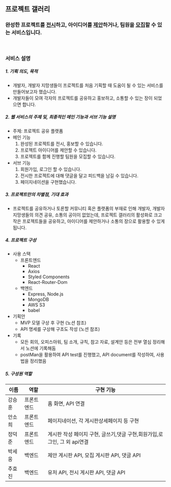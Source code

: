 ## **프로젝트 갤러리**

### **완성한 프로젝트를 <U>전시</U>하고, 아이디어를 <U>제안</U>하거나, 팀원을 <U>모집</U>할 수 있는 서비스입니다.**

<br>

### **서비스 설명**

##### 1. 기획 의도, 목적

- 개발자, 개발자 지망생들이 프로젝트를 처음 기획할 때 도움이 될 수 있는 서비스를 만들어보고자 했습니다.
- 개발자들이 모여 각자의 프로젝트를 공유하고 홍보하고, 소통할 수 있는 장이 되었으면 합니다.

##### 2. 웹 서비스의 주제 및, 최종적인 메인 기능과 서브 기능 설명

- 주제: 프로젝트 공유 플랫폼
- 메인 기능
  1.  완성된 프로젝트를 전시, 홍보할 수 있습니다.
  2.  프로젝트 아이디어를 제안할 수 있습니다.
  3.  프로젝트를 함께 진행할 팀원을 모집할 수 있습니다.
- 서브 기능
  1.  회원가입, 로그인 할 수 있습니다.
  2.  전시한 프로젝트에 대해 댓글을 달고 피드백을 남길 수 있습니다.
  3.  페이지네이션을 구현했습니다.

##### 3. 프로젝트만의 차별점, 기대 효과

- 프로젝트를 공유하거나 토론할 커뮤니티 혹은 플랫폼의 부재로 인해 개발자, 개발자 지망생들의 의견 공유, 소통의 공이이 없었는데,
  프로젝트 갤러리의 활성화로 크고 작은 프로젝트들을 공유하고, 아이디어를 제안하거나 소통의 장으로 활용할 수 있게 됩니다.

##### 4. 프로젝트 구성

- 사용 스택
  - 프론트엔드
    - React
    - Axios
    - Styled Components
    - React-Router-Dom
  - 백엔드
    - Express, Node.js
    - MongoDB
    - AWS S3
    - babel
- 기획안
  - MVP 모델 구상 후 구현 (노션 참조)
  - API 명세를 구상해 구조도 작성 (노션 참조)
- 기록
  - 모든 회의, 오피스아워, 팀 소개, 규칙, 참고 자료, 설계안 등은 전부 열심 정리해서 노션에 기록해둠
  - postMan을 활용하여 API test를 진행했고, API document를 작성하여, 사용법을 정리했음

##### 5. 구성원 역할

| 이름   | 역할       | 구현 기능                                                                |
| ------ | ---------- | ------------------------------------------------------------------------ |
| 강승훈 | 프론트엔드 | 홈 화면, API 연결                                                        |
| 안소희 | 프론트엔드 | 페이지네이션, 각 게시판상세페이지 등 구현                                |
| 정덕준 | 프론트엔드 | 게시판 작성 페이지 구현, 글쓰기,댓글 구현,회원가입,로그인, 그 외 api연결 |
| 박세웅 | 백엔드     | 제안 게시판 API, 모집 게시판 API, 댓글 API                               |
| 추효진 | 백엔드     | 유저 API, 전시 게시판 API, 댓글 API                                      |
